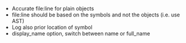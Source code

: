 - Accurate file:line for plain objects
- file:line should be based on the symbols and not the objects (i.e. use AST)
- Log also prior location of symbol
- display\_name option, switch between name or full\_name
